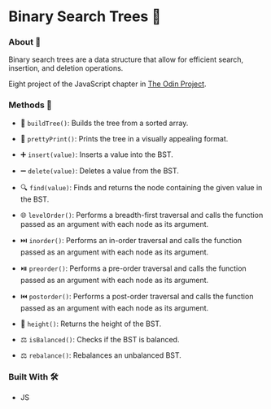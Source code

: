# Binary Search Trees 🌳

### About 📖

Binary search trees are a data structure that allow for efficient search, insertion, and deletion operations.

Eight project of the JavaScript chapter in [The Odin Project](https://www.theodinproject.com).

### Methods 🔧

- 🌳 `buildTree()`: Builds the tree from a sorted array.

- 🌿 `prettyPrint()`: Prints the tree in a visually appealing format.

- ➕ `insert(value)`: Inserts a value into the BST.

- ➖ `delete(value)`: Deletes a value from the BST.

- 🔍 `find(value)`: Finds and returns the node containing the given value in the BST.

- 🌐 `levelOrder()`: Performs a breadth-first traversal and calls the function passed as an argument with each node as its argument.

- ⏭️ `inorder()`: Performs an in-order traversal and calls the function passed as an argument with each node as its argument.

- ⏯️ `preorder()`: Performs a pre-order traversal and calls the function passed as an argument with each node as its argument.

- ⏮️ `postorder()`: Performs a post-order traversal and calls the function passed as an argument with each node as its argument.

- 📏 `height()`: Returns the height of the BST.

- ⚖️ `isBalanced()`: Checks if the BST is balanced.

- ⚖️ `rebalance()`: Rebalances an unbalanced BST.

### Built With 🛠️

- JS
